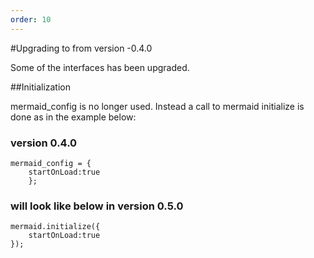```yaml
---
order: 10
---
```


#Upgrading to from version -0.4.0

Some of the interfaces has been upgraded.

##Initialization

mermaid_config is no longer used. Instead a call to mermaid initialize is done as in the example below:

### version 0.4.0

```
mermaid_config = {
    startOnLoad:true
    };
```

### will look like below in version 0.5.0

```
mermaid.initialize({
    startOnLoad:true
});
```
